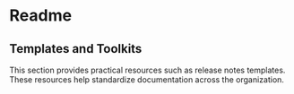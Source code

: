 # Readme
<!-- ✅ -->
## Templates and Toolkits

This section provides practical resources such as release notes templates. These resources help standardize documentation across the organization.
